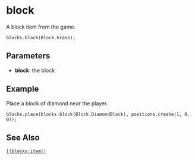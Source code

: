 # block

A block item from the game.

```sig
blocks.block(Block.Grass);
```

## Parameters

* **block**: the block

## Example

Place a block of diamond near the player.

```blocks
blocks.place(blocks.block(Block.DiamondBlock), positions.create(1, 0, 0));
```

## See Also

[`||blocks:item||`](/reference/blocks/item)